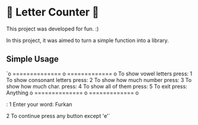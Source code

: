 # 👴 Letter Counter 👦

This project was developed for fun. :)

In this project, it was aimed to turn a simple function into a library.

## Simple Usage
`o ============== o ============= o
To show vowel letters press:     1
To show consonant letters press: 2
To show how much number press:   3
To show how much char. press:    4
To show all of them press:       5
To exit press:            Anything
o ============== o ============= o

: 1
Enter your word: Furkan

 2
To continue press any button except 'e'`

